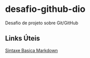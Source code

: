 # desafio-github-dio
Desafio de projeto sobre Git/GitHub


## Links Úteis
[Sintaxe Basica Markdown](https://markdown.net.br/sintaxe-basica/)
